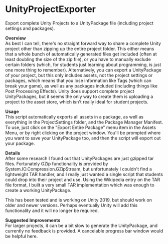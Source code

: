 # UnityProjectExporter
Export complete Unity Projects to a UnityPackage file (including project settings and packages).

<b>Overview</b><br/>
As best I can tell, there's no straight forward way to share a complete Unity project other than zipping up the entire project folder. This either means that a whole bunch of automatically generated files get included (often at least doubling the size of the zip file), or you have to manually exclude certain folders (which, for students just learning about programming, is just one more thing to remember). Alternatively, you can export a UnityPackage of your project, but this only includes assets, not the project settings or packages, which means that you lose information like Tags (which can break your game), as well as any packages included (including things like Post Processing Effects). Unity does support complete project UnityPackages, but it seems the only way to create them is uploading a project to the asset store, which isn't really ideal for student projects.

<b>Usage</b><br/>
This script automatically exports all assets in a package, as well as everything in the ProjectSettings folder, and the Package Manager Manifest. To use, just click on the "Export Entire Package" menu item in the Assets Menu, or by right clicking on the project window. You'll be prompted where you want to save your UnityPackage too, and then the script will export out your package.

<b>Details</b><br/>
After some research I found out that UnityPackages are just gzipped tar files. Fortunately GZip functionality is provided by System.IO.Compression.GZipStream, but unfortunately I couldn't find a lightweight TAR handler, and I really just wanted a single script that students could drop into their project and use. Using the Wikipedia entry on the TAR file format, I built a very small TAR implementation which was enough to create a working UnityPackage.

This has been tested and is working on Unity 2019, but should work on older and newer versions. Perhaps eventually Unity will add this functionality and it will no longer be required.

<b>Suggested Improvements</b><br/>
For larger projects, it can be a bit slow to generate the UnityPackage, and currently no feedback is provided. A cancelable progress bar window would be helpful here.
